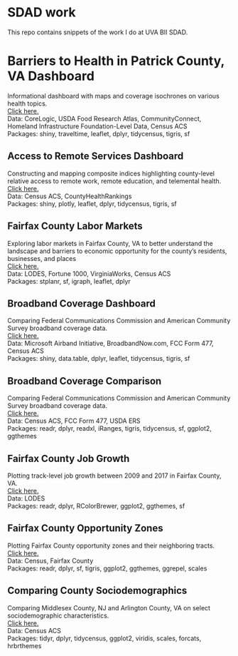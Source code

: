 # SDAD work
This repo contains snippets of the work I do at UVA BII SDAD.

# Barriers to Health in Patrick County, VA Dashboard
Informational dashboard with maps and coverage isochrones on various health topics.<br>
<a href = "https://teja.shinyapps.io/patrickdash/" target = "_blank">Click here.</a><br>
Data: CoreLogic, USDA Food Research Atlas, CommunityConnect, Homeland Infrastructure Foundation-Level Data, Census ACS<br>
Packages: shiny, traveltime, leaflet, dplyr, tidycensus, tigris, sf<br>

## Access to Remote Services Dashboard
Constructing and mapping composite indices highlighting county-level relative access to remote work, remote education, and telemental health.<br>
<a href = "http://gates.policy-analytics.net/" target = "_blank">Click here.</a><br>
Data: Census ACS, CountyHealthRankings<br>
Packages: shiny, plotly, leaflet, dplyr, tidycensus, tigris, sf<br>

## Fairfax County Labor Markets
Exploring labor markets in Fairfax County, VA to better understand the landscape and barriers to economic opportunity for the county’s residents, businesses, and places<br>
<a href = "https://dspg2020fairfax.netlify.app/" target = "_blank">Click here.</a><br>
Data: LODES, Fortune 1000, VirginiaWorks, Census ACS<br>
Packages: stplanr, sf, igraph, leaflet, dplyr<br>

## Broadband Coverage Dashboard
Comparing Federal Communications Commission and American Community Survey broadband coverage data.<br>
<a href = "http://bband.policy-analytics.net" target = "_blank">Click here.</a><br>
Data: Microsoft Airband Initiative, BroadbandNow.com, FCC Form 477, Census ACS<br>
Packages: shiny, data.table, dplyr, leaflet, tidycensus, tigris, sf<br>

## Broadband Coverage Comparison
Comparing Federal Communications Commission and American Community Survey broadband coverage data.<br>
<a href = "http://tpristavec.github.io/lab/bband/index.html" target = "_blank">Click here.</a><br>
Data: Census ACS, FCC Form 477, USDA ERS<br>
Packages: readr, dplyr, readxl, iRanges, tigris, tidycensus, sf, ggplot2, ggthemes<br>

## Fairfax County Job Growth
Plotting track-level job growth between 2009 and 2017 in Fairfax County, VA.<br>
<a href = "http://tpristavec.github.io/lab/jobs/index.html" target = "_blank">Click here.</a><br>
Data: LODES<br>
Packages: readr, dplyr, RColorBrewer, ggplot2, ggthemes, sf<br>

## Fairfax County Opportunity Zones
Plotting Fairfax County opportunity zones and their neighboring tracts.<br>
<a href = "http://tpristavec.github.io/lab/zones/index.html" target = "_blank">Click here.</a><br>
Data: Census, Fairfax County<br>
Packages: readr, dplyr, sf, tigris, ggplot2, ggthemes, ggrepel, scales<br>

## Comparing County Sociodemographics
Comparing Middlesex County, NJ and Arlington County, VA on select sociodemographic characteristics.<br>
<a href = "http://tpristavec.github.io/lab/ses/index.html" target = "_blank">Click here.</a><br>
Data: Census ACS<br>
Packages: tidyr, dplyr, tidycensus, ggplot2, viridis, scales, forcats, hrbrthemes<br>
